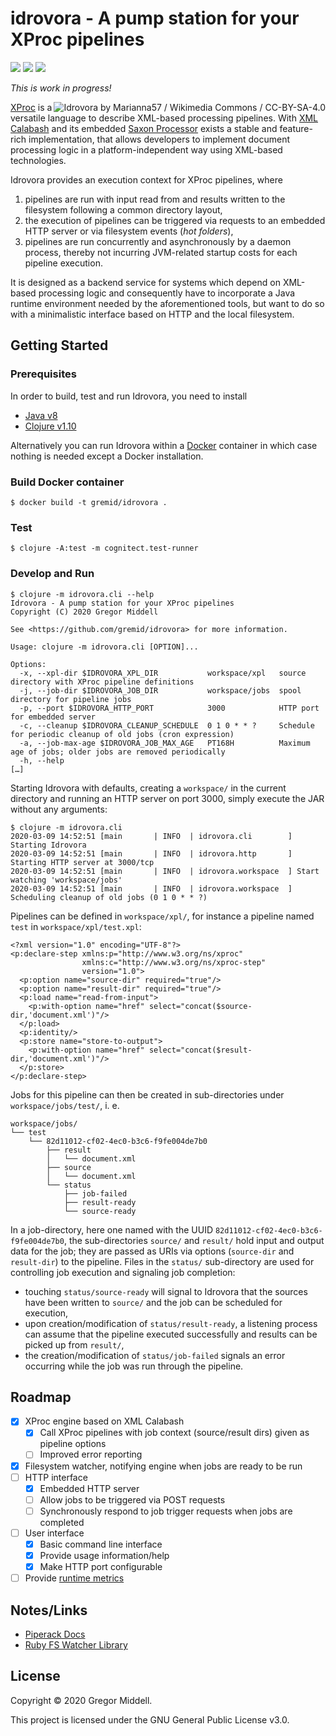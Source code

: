 # idrovora - A pump station for your XProc pipelines

[![](https://images.microbadger.com/badges/version/gremid/idrovora.svg)](https://hub.docker.com/r/gremid/idrovora)
[![](https://images.microbadger.com/badges/image/gremid/idrovora.svg)](https://hub.docker.com/r/gremid/idrovora)
[![](https://img.shields.io/github/license/gremid/idrovora)](https://github.com/gremid/idrovora)

_This is work in progress!_

<img src="https://upload.wikimedia.org/wikipedia/commons/thumb/a/ae/Tubi_di_deflusso_dell%27idrovora.jpg/320px-Tubi_di_deflusso_dell%27idrovora.jpg"
     title="Idrovora by Marianna57 / Wikimedia Commons / CC-BY-SA-4.0"
     alt="Idrovora by Marianna57 / Wikimedia Commons / CC-BY-SA-4.0"
     align="right">

[XProc](https://www.w3.org/TR/xproc/) is a versatile language to describe
XML-based processing pipelines. With [XML Calabash](http://xmlcalabash.com/) and
its embedded [Saxon Processor](http://saxon.sourceforge.net/) exists a stable
and feature-rich implementation, that allows developers to implement document
processing logic in a platform-independent way using XML-based technologies.

Idrovora provides an execution context for XProc pipelines, where

1. pipelines are run with input read from and results written to the
   filesystem following a common directory layout,
1. the execution of pipelines can be triggered via requests to an embedded HTTP
   server or via filesystem events (_hot folders_),
1. pipelines are run concurrently and asynchronously by a daemon process, thereby
   not incurring JVM-related startup costs for each pipeline execution.

It is designed as a backend service for systems which depend on XML-based
processing logic and consequently have to incorporate a Java runtime environment
needed by the aforementioned tools, but want to do so with a minimalistic
interface based on HTTP and the local filesystem.

## Getting Started

### Prerequisites

In order to build, test and run Idrovora, you need to install

* [Java v8](https://jdk.java.net/)
* [Clojure v1.10](https://clojure.org/guides/getting_started)

Alternatively you can run Idrovora within a [Docker](https://www.docker.com/)
container in which case nothing is needed except a Docker installation.

### Build Docker container
    
```plaintext
$ docker build -t gremid/idrovora .
```

### Test

```plaintext
$ clojure -A:test -m cognitect.test-runner
```

### Develop and Run

```
$ clojure -m idrovora.cli --help
Idrovora - A pump station for your XProc pipelines
Copyright (C) 2020 Gregor Middell

See <https://github.com/gremid/idrovora> for more information.

Usage: clojure -m idrovora.cli [OPTION]...

Options:
  -x, --xpl-dir $IDROVORA_XPL_DIR           workspace/xpl   source directory with XProc pipeline definitions
  -j, --job-dir $IDROVORA_JOB_DIR           workspace/jobs  spool directory for pipeline jobs
  -p, --port $IDROVORA_HTTP_PORT            3000            HTTP port for embedded server
  -c, --cleanup $IDROVORA_CLEANUP_SCHEDULE  0 1 0 * * ?     Schedule for periodic cleanup of old jobs (cron expression)
  -a, --job-max-age $IDROVORA_JOB_MAX_AGE   PT168H          Maximum age of jobs; older jobs are removed periodically
  -h, --help
[…]
```

Starting Idrovora with defaults, creating a `workspace/` in the current
directory and running an HTTP server on port 3000, simply execute the JAR
without any arguments:

```
$ clojure -m idrovora.cli
2020-03-09 14:52:51 [main       | INFO  | idrovora.cli        ] Starting Idrovora
2020-03-09 14:52:51 [main       | INFO  | idrovora.http       ] Starting HTTP server at 3000/tcp
2020-03-09 14:52:51 [main       | INFO  | idrovora.workspace  ] Start watching 'workspace/jobs'
2020-03-09 14:52:51 [main       | INFO  | idrovora.workspace  ] Scheduling cleanup of old jobs (0 1 0 * * ?)
```

Pipelines can be defined in `workspace/xpl/`, for instance a pipeline named `test` in `workspace/xpl/test.xpl`:

```XProc
<?xml version="1.0" encoding="UTF-8"?>
<p:declare-step xmlns:p="http://www.w3.org/ns/xproc"
                xmlns:c="http://www.w3.org/ns/xproc-step"
                version="1.0">
  <p:option name="source-dir" required="true"/>
  <p:option name="result-dir" required="true"/>
  <p:load name="read-from-input">
    <p:with-option name="href" select="concat($source-dir,'document.xml')"/>
  </p:load>
  <p:identity/>
  <p:store name="store-to-output">
    <p:with-option name="href" select="concat($result-dir,'document.xml')"/>
  </p:store>
</p:declare-step>
```

Jobs for this pipeline can then be created in sub-directories under `workspace/jobs/test/`, i. e.

```
workspace/jobs/
└── test
    └── 82d11012-cf02-4ec0-b3c6-f9fe004de7b0
        ├── result
        │   └── document.xml
        ├── source
        │   └── document.xml
        └── status
            ├── job-failed
            ├── result-ready
            └── source-ready
```

In a job-directory, here one named with the UUID
`82d11012-cf02-4ec0-b3c6-f9fe004de7b0`, the sub-directories `source/` and
`result/` hold input and output data for the job; they are passed as URIs via
options (`source-dir` and `result-dir`) to the pipeline. Files in the `status/`
sub-directory are used for controlling job execution and signaling job
completion: 

* touching `status/source-ready` will signal to Idrovora that the sources have been written to  `source/` and the job can be scheduled for execution,
* upon creation/modification of `status/result-ready`, a listening process can
  assume that the pipeline executed successfully and results can be picked up
  from `result/`,
* the creation/modification of `status/job-failed` signals an error occurring
  while the job was run through the pipeline.


## Roadmap

* [x] XProc engine based on XML Calabash
  * [x] Call XProc pipelines with job context (source/result dirs) given as 
        pipeline options
  * [ ] Improved error reporting
* [x] Filesystem watcher, notifying engine when jobs are ready to be run
* [ ] HTTP interface
  * [x] Embedded HTTP server
  * [ ] Allow jobs to be triggered via POST requests
  * [ ] Synchronously respond to job trigger requests when jobs are completed
* [ ] User interface
  * [x] Basic command line interface
  * [x] Provide usage information/help
  * [x] Make HTTP port configurable
* [ ] Provide [runtime metrics](https://metrics.dropwizard.io/4.1.2/)
  
## Notes/Links

* [Piperack Docs](http://xmlcalabash.com/docs/reference/using-piperack.html)
* [Ruby FS Watcher Library](https://github.com/guard/listen)

## License

Copyright &copy; 2020 Gregor Middell.

This project is licensed under the GNU General Public License v3.0.
